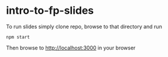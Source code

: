# intro-to-fp-slides

To run slides simply clone repo, browse to that directory and run
```
npm start
```
Then browse to [http://localhost:3000](http://localhost:3000) in your browser
